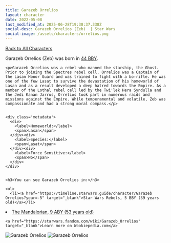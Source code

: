 ```yaml
---
title: Garazeb Orrelios
layout: character
date: 2022-05-08
last_modified_at: 2025-06-28T19:38:37.338Z
social-desc: Garazeb Orrelios (Zeb)  | Star Wars
social-image: /assets/characters/orrelios.png
---
```

<a href="/character" class="smaller">Back to All Characters</a>

<div class="character-profile container">
  <div class="col-10">
    <p>
    Garazeb Orrelios (Zeb)             was born in <a href="https://timeline.starwars.guide/character/Garazeb Orrelios?year=-44" target="_blank">44 BBY</a>.
    </p>

    <p>Garazeb Orrelios was a rebel who manned the starship, the Ghost. Prior to joining the Spectres rebel cell, Orrelios was a Captain of the Lasan Honor Guard and was trained to fight with a bo-rifle. He was one of the few Lasat to survive the devastation of his homeworld of Lasan and as a result developed a deep hatred towards the Empire. As a member of the Lothal rebel cell led by the Twi'lek Hera Syndulla and the Jedi Kanan Jarrus, Orrelios took part in numerous raids and missions against the Empire. While temperamental and volatile, Zeb was compassionate and had a strong moral compass.</p>


    <div class='metadata'>
      <div>
        <label>Homeworld:</label>
        <span>Lasan</span>
      </div><div>
        <label>Species:</label>
        <span>Lasat</span>
      </div><div>
        <label>Force Sensitive:</label>
        <span>No</span>
      </div>
    </div>


    <h3>You can see Garazeb Orrelios in:</h3>

    <ul>
      <li><a href="https://timeline.starwars.guide/character/Garazeb Orrelios?year=-5" target="_blank">Star Wars Rebels, 5 BBY (39 years old)</a></li>
  <li><a href="https://timeline.starwars.guide/character/Garazeb Orrelios?year=9" target="_blank">The Mandalorian, 9 ABY (53 years old)</a></li>
    </ul>

    <a href="https://starwars.fandom.com/wiki/Garazeb_Orrelios" target="_blank">Learn more on Wookiepedia.com</a>
  </div>
  <div class="character_image col-2">
    <img src="https://timeline.starwars.guide//images/orrelios.png" alt="Garazeb Orrelios" />
    <img src="https://timeline.starwars.guide//images/orrelios-rebels.png" alt="Garazeb Orrelios" />
    <ins class="adsbygoogle"
      style="display:block"
      data-ad-client="ca-pub-6056590143595280"
      data-ad-slot="1622037034"
      data-ad-format="auto"
      data-full-width-responsive="true"></ins>
    <script>
        (adsbygoogle = window.adsbygoogle || []).push({});
    </script>
  </div>
</div>
